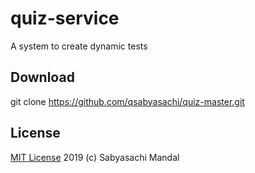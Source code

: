 # quiz-service
A system to create dynamic tests

## Download
git clone https://github.com/qsabyasachi/quiz-master.git
 
## License
[MIT License](https://github.com/qsabyasachi/quiz/license/LICENSE) 2019 (c) Sabyasachi Mandal

